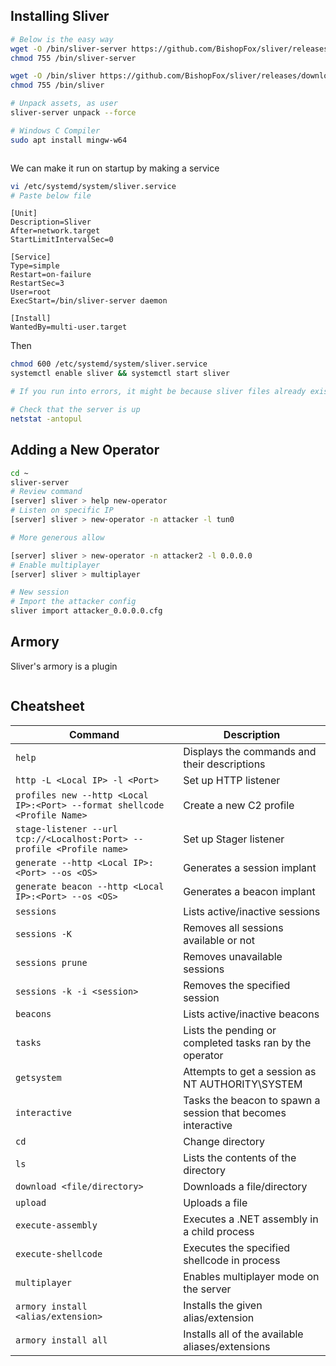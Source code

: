 ## Installing Sliver
```bash
# Below is the easy way
wget -O /bin/sliver-server https://github.com/BishopFox/sliver/releases/download/v1.5.17/sliver-server_linux 
chmod 755 /bin/sliver-server

wget -O /bin/sliver https://github.com/BishopFox/sliver/releases/download/v1.5.17/sliver-client_linux 
chmod 755 /bin/sliver

# Unpack assets, as user
sliver-server unpack --force

# Windows C Compiler
sudo apt install mingw-w64



```
We can make it run on startup by making a service
```bash
vi /etc/systemd/system/sliver.service
# Paste below file
```

```
[Unit]
Description=Sliver
After=network.target
StartLimitIntervalSec=0

[Service]
Type=simple
Restart=on-failure
RestartSec=3
User=root
ExecStart=/bin/sliver-server daemon

[Install]
WantedBy=multi-user.target
```
Then
```bash
chmod 600 /etc/systemd/system/sliver.service
systemctl enable sliver && systemctl start sliver

# If you run into errors, it might be because sliver files already exist on your system, in /home/kali/.sliver, /root/.sliver, and ~/.sliver

# Check that the server is up
netstat -antopul


```

## Adding a New Operator
```bash
cd ~
sliver-server
# Review command
[server] sliver > help new-operator
# Listen on specific IP
[server] sliver > new-operator -n attacker -l tun0

# More generous allow

[server] sliver > new-operator -n attacker2 -l 0.0.0.0
# Enable multiplayer
[server] sliver > multiplayer

# New session
# Import the attacker config
sliver import attacker_0.0.0.0.cfg


```

## Armory
Sliver's armory is a plugin 
```bash

```

## Cheatsheet

| **Command**                                                               | **Description**                                              |
| ------------------------------------------------------------------------- | ------------------------------------------------------------ |
| `help`                                                                    | Displays the commands and their descriptions                 |
| `http -L <Local IP> -l <Port>`                                            | Set up HTTP listener                                         |
| `profiles new --http <Local IP>:<Port> --format shellcode <Profile Name>` | Create a new C2 profile                                      |
| `stage-listener --url tcp://<Localhost:Port> --profile <Profile name>`    | Set up Stager listener                                       |
| `generate --http <Local IP>:<Port> --os <OS>`                             | Generates a session implant                                  |
| `generate beacon --http <Local IP>:<Port> --os <OS>`                      | Generates a beacon implant                                   |
| `sessions`                                                                | Lists active/inactive sessions                               |
| `sessions -K`                                                             | Removes all sessions available or not                        |
| `sessions prune`                                                          | Removes unavailable sessions                                 |
| `sessions -k -i <session>`                                                | Removes the specified session                                |
| `beacons`                                                                 | Lists active/inactive beacons                                |
| `tasks`                                                                   | Lists the pending or completed tasks ran by the operator     |
| `getsystem`                                                               | Attempts to get a session as NT AUTHORITY\SYSTEM             |
| `interactive`                                                             | Tasks the beacon to spawn a session that becomes interactive |
| `cd`                                                                      | Change directory                                             |
| `ls`                                                                      | Lists the contents of the directory                          |
| `download <file/directory>`                                               | Downloads a file/directory                                   |
| `upload`                                                                  | Uploads a file                                               |
| `execute-assembly`                                                        | Executes a .NET assembly in a child process                  |
| `execute-shellcode`                                                       | Executes the specified shellcode in process                  |
| `multiplayer`                                                             | Enables multiplayer mode on the server                       |
| `armory install <alias/extension>`                                        | Installs the given alias/extension                           |
| `armory install all`                                                      | Installs all of the available aliases/extensions             |